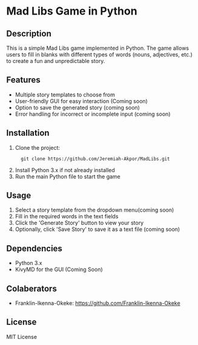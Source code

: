 # Mad Libs Game in Python

## Description

This is a simple Mad Libs game implemented in Python. The game allows users to fill in blanks with different types of words (nouns, adjectives, etc.) to create a fun and unpredictable story.

## Features

- Multiple story templates to choose from
- User-friendly GUI for easy interaction (Coming soon)
- Option to save the generated story (coming soon)
- Error handling for incorrect or incomplete input (coming soon)

## Installation

1. Clone the project:
   ```
     git clone https://github.com/Jeremiah-Akpor/MadLibs.git
   ```
2. Install Python 3.x if not already installed
3. Run the main Python file to start the game

## Usage

1. Select a story template from the dropdown menu(coming soon)
2. Fill in the required words in the text fields
3. Click the 'Generate Story' button to view your story
4. Optionally, click 'Save Story' to save it as a text file (coming soon)

## Dependencies

- Python 3.x
- KivyMD for the GUI (Coming Soon)

## Colaberators
- Franklin-Ikenna-Okeke: https://github.com/Franklin-Ikenna-Okeke


## License

MIT License
